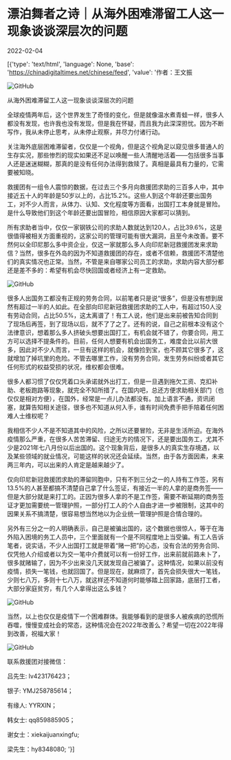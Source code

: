 # 漂泊舞者之诗｜从海外困难滞留工人这一现象谈谈深层次的问题

2022-02-04

[{'type': 'text/html', 'language': None, 'base': 'https://chinadigitaltimes.net/chinese/feed', 'value': '作者：王文振

![GitHub](https://chinadigitaltimes.net/chinese/files/2022/02/post-676465-61fc9ca01e130.)

从海外困难滞留工人这一现象谈谈深层次的问题

全球疫情两年后，这个世界发生了奇怪的变化，但是就像温水煮青蛙一样，很多人都没有发现，也许我也没有发现，但是我在怀疑，而且我为此深深担忧。因为不断写作，我从未停止思考，从未停止观察，并尽力付诸行动。

关注海外底层困难滞留者，仅仅是一个视角，但是这个视角足以窥见很多普通人的生存实况，那些惨烈的现实如果还不足以唤醒一些人清醒地活着——包括很多当事人还是迷迷糊糊，那真的是没有任何办法得到救赎了。真相是最具有力量的，它需要被知晓。

救援团有一组令人震惊的数据，在过去三个多月向救援团求助的三百多人中，其中接近五十人的年龄是50岁以上的，占比15.2%。这些人到这个年龄还要出国务工，对不少人而言，从体力、认知、文化程度等方面看，出国打工本身就是冒险。是什么导致他们到这个年龄还要出国冒险，相信原因大家都可以猜到。

所有求助者当中，仅仅一家钢铁公司的求助人数就达到120人，占比39.6%，这是很值得被相关方面重视的，这家公司的管理可能有很大漏洞，且至今未改善。要不然何以全印尼那么多中资企业，仅这一家就那么多人向印尼新冠救援团发来求助信？当然，很多在外岛的因为不知道救援团的存在，或者不信赖，救援团不清楚他们的真实情况也正常。当然，不管是来自哪家公司员工的求助，求助内容大部分都还是差不多的：希望有机会尽快回国或者经济上有一定救助。

![GitHub](https://chinadigitaltimes.net/chinese/files/2022/02/post-676465-61fc9ca024cdc.)

很多人出国务工都没有正规的劳务合同，以前笔者只是说“很多”，但是没有想到居然有超过一半的人如此。在全部向印尼新冠救援团求助的工人中，有超过150人没有劳动合同，占比50.5%，这太离谱了！有工人说，他们是出来前被告知合同到了现场后再签，到了现场以后，就不了了之了。还有的说，自己之前根本没有这个法律意识，想着那么多人挤破头想要出国打工，有机会就不错了，你要合同，用工方可以选择不提条件的。目前，任何人想要有机会出国务工，难度会比以前大很多，因此对不少人而言，一旦有这样的机会，就像捡到宝，也不顾其它很多了，这就增加了掉坑里的危险。不管去哪里工作，没有劳务合同，发生劳务纠纷或者其它任何形式的权益受损的状况，维权都会很难。

很多人都习惯了仅仅凭着口头承诺就外出打工，但是一旦遇到拖欠工资、克扣补助、老板跑路等现象，就完全不知所措了。在国内吧，总还方便求助相关部门（也仅仅是相对方便），在国外，经常是一点儿办法都没有。加上语言不通，资讯闭塞，就算告知相关途径，很多也不知道从何入手，谁有时间免费手把手陪着任何困难人士维权呢？

我相信不少人不是不知道其中的风险，之所以还要冒险，无非是生活所迫。在海外疫情那么严重，在很多人苦苦滞留、归途无方的情况下，还是要出国务工，尤其不少是2021年七八月份以后出国的。这个现象背后，是很多人的真实生存境遇，以及某些领域的就业情况，可能这样的状况还会延续。当然，由于各方面因素，未来两三年内，可以出来的人肯定是越来越少了。

仅向印尼新冠救援团求助的滞留同胞中，只有不到三分之一的人持有工作签，另有13.5%的人甚至都搞不清楚自己拿了什么签证，有接近一半的人拿的是商务签——但是大部分就是来打工的。正因为很多人拿的不是工作签，需要不断延期的商务签证才更加需要统一管理护照，一部分打工人的个人自由才进一步被限制，这其中的因果关系不搞清楚，很容易想当然地以为企业统一管理护照是合情合理的。

另外有三分之一的人明确表示，自己是被骗出国的，这个数据也很惊人，等于在海外陷入困境的务工人员中，三个里面就有一个是不同程度地上当受骗。有工人告诉笔者，说实话，不少人出国打工就是带着“赌一把”的心态，没有合法的劳务合同、仅凭他人介绍或者以为交一笔中介费就可以有一份好工作，出来前就前路未卜了，很多就赌输了，因为不少出来没几天就发现自己被骗了。这种情况，如果以前没有疫情，损失一笔钱，也就回国了。但是现在，就麻烦了，首先会损失很大一笔钱，少则七八万，多则十七八万，就这样还不知道何时能够踏上回家路，底层打工者，大部分家庭贫穷，有几个人拿得出这么多钱？

![GitHub](https://chinadigitaltimes.net/chinese/files/2022/02/post-676465-61fc9ca03082a.)

当然，以上也仅仅是疫情下一个困难群体。我能够看到的是很多人被疾病的恐慌所吞噬，慢慢变成社会的常态，这种情况会在2022年改善么？希望一切在2022年得到改善，祝福大家！

![GitHub](https://chinadigitaltimes.net/chinese/files/2022/02/post-676465-61fc9ca03e553.png)

联系救援团对接微信：

吕先生:  lv423176423；

银子:   YMJ258785614；

有缘人:   YYRXIN；

韩女士:  qq859885905；

谢女士：xiekaijuanxingfu; 

梁先生：hy8348080; '}]